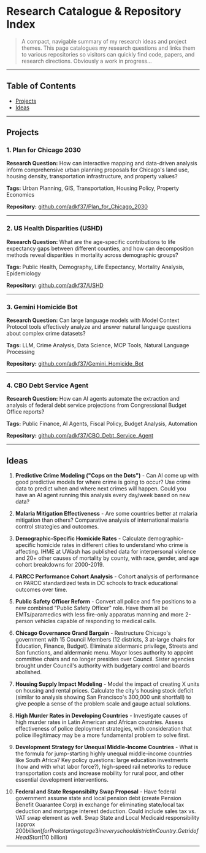 # Research Catalogue & Repository Index

> A compact, navigable summary of my research ideas and project themes. This page catalogues my research questions and links them to various repositories so visitors can quickly find code, papers, and research directions. Obviously a work in progress...

---

## Table of Contents

- [Projects](#projects)
- [Ideas](#ideas)
---

## Projects

### 1. Plan for Chicago 2030
**Research Question:** How can interactive mapping and data-driven analysis inform comprehensive urban planning proposals for Chicago's land use, housing density, transportation infrastructure, and property values?

**Tags:** Urban Planning, GIS, Transportation, Housing Policy, Property Economics

**Repository:** [github.com/adkf37/Plan_for_Chicago_2030](https://github.com/adkf37/Plan_for_Chicago_2030)

---

### 2. US Health Disparities (USHD)
**Research Question:** What are the age-specific contributions to life expectancy gaps between different counties, and how can decomposition methods reveal disparities in mortality across demographic groups?

**Tags:** Public Health, Demography, Life Expectancy, Mortality Analysis, Epidemiology

**Repository:** [github.com/adkf37/USHD](https://github.com/adkf37/USHD)

---

### 3. Gemini Homicide Bot
**Research Question:** Can large language models with Model Context Protocol tools effectively analyze and answer natural language questions about complex crime datasets?

**Tags:** LLM, Crime Analysis, Data Science, MCP Tools, Natural Language Processing

**Repository:** [github.com/adkf37/Gemini_Homicide_Bot](https://github.com/adkf37/Gemini_Homicide_Bot)

---

### 4. CBO Debt Service Agent
**Research Question:** How can AI agents automate the extraction and analysis of federal debt service projections from Congressional Budget Office reports?

**Tags:** Public Finance, AI Agents, Fiscal Policy, Budget Analysis, Automation

**Repository:** [github.com/adkf37/CBO_Debt_Service_Agent](https://github.com/adkf37/CBO_Debt_Service_Agent)

---

## Ideas

1. **Predictive Crime Modeling ("Cops on the Dots")** - Can AI come up with good predictive models for where crime is going to occur? Use crime data to predict when and where next crimes will happen. Could you have an AI agent running this analysis every day/week based on new data?

2. **Malaria Mitigation Effectiveness** - Are some countries better at malaria mitigation than others? Comparative analysis of international malaria control strategies and outcomes.

3. **Demographic-Specific Homicide Rates** - Calculate demographic-specific homicide rates in different cities to understand who crime is affecting. IHME at UWash has published data for interpersonal violence and 20+ other causes of mortality by county, with race, gender, and age cohort breakdowns for 2000-2019.

4. **PARCC Performance Cohort Analysis** - Cohort analysis of performance on PARCC standardized tests in DC schools to track educational outcomes over time.

5. **Public Safety Officer Reform** - Convert all police and fire positions to a new combined "Public Safety Officer" role. Have them all be EMTs/paramedics with less fire-only apparatus manning and more 2-person vehicles capable of responding to medical calls.

6. **Chicago Governance Grand Bargain** - Restructure Chicago's government with 15 Council Members (12 districts, 3 at-large chairs for Education, Finance, Budget). Eliminate aldermanic privilege, Streets and San functions, and aldermanic menu. Mayor loses authority to appoint committee chairs and no longer presides over Council. Sister agencies brought under Council's authority with budgetary control and boards abolished.

7. **Housing Supply Impact Modeling** - Model the impact of creating X units on housing and rental prices. Calculate the city's housing stock deficit (similar to analysis showing San Francisco's 300,000 unit shortfall) to give people a sense of the problem scale and gauge actual solutions.

8. **High Murder Rates in Developing Countries** - Investigate causes of high murder rates in Latin American and African countries. Assess effectiveness of police deployment strategies, with consideration that police illegitimacy may be a more fundamental problem to solve first.

9. **Development Strategy for Unequal Middle-Income Countries** - What is the formula for jump-starting highly unequal middle-income countries like South Africa? Key policy questions: large education investments (how and with what labor force?), high-speed rail networks to reduce transportation costs and increase mobility for rural poor, and other essential development interventions.

10. **Federal and State Responsibilty Swap Proposal** - Have federal government assume state and local pension debt (create Pension Benefit Guarantee Corp) in exchange for eliminating state/local tax deduction and mortgage interest deduction. Could include sales tax vs. VAT swap element as well. Swap State and Local Medicaid responsibility (approx $200 billion) for Prek starting at age 3 in every school district in Country. Get rid of Head Start ($10 billion)

---
